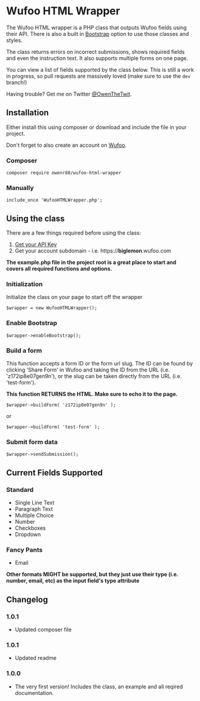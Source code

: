 # Wufoo HTML Wrapper

The Wufoo HTML wrapper is a PHP class that outputs Wufoo fields using their API. There is also a built in [Bootstrap](http://getbootstrap.com/) option to use those classes and styles.

The class returns errors on incorrect submissions, shows required fields and even the instruction text. It also supports multiple forms on one page. 

You can view a list of fields supported by the class below. This is still a work in progress, so pull requests are massively loved (make sure to use the `dev` branch!)

Having trouble? Get me on Twitter [@OwenTheTwit](https://twitter.com/owenthetwit).

## Installation

Either install this using composer or download and include the file in your project.

Don't forget to also create an account on [Wufoo](https://wufoo.com).

### Composer

`composer require owenr88/wufoo-html-wrapper`

### Manually

`include_once 'WufooHTMLWrapper.php';`

## Using the class

There are a few things required before using the class:

1. [Get your API Key](http://help.wufoo.com/articles/en_US/SurveyMonkeyArticleType/Wufoo-REST-API-V3#Findingthekey)
2. Get your account subdomain - i.e. https://**biglemon**.wufoo.com

**The example.php file in the project root is a great place to start and covers all required functions and options.**

### Initialization

Initialize the class on your page to start off the wrapper

`$wrapper = new WufooHTMLWrapper();`

### Enable Bootstrap

`$wrapper->enableBootstrap();`

### Build a form

This function accepts a form ID or the form url slug. The ID can be found by clicking 'Share Form' in Wufoo and taking the ID from the URL (i.e. 'z172ip8e07gen9n'), or the slug can be taken directly from the URL (i.e. 'test-form'). 

**This function RETURNS the HTML. Make sure to echo it to the page.**

`$wrapper->buildForm( 'z172ip8e07gen9n' );`

or

`$wrapper->buildForm( 'test-form' );`

### Submit form data

`$wrapper->sendSubmission();`

## Current Fields Supported

### Standard

* Single Line Text
* Paragraph Text
* Multiple Choice
* Number
* Checkboxes
* Dropdown

### Fancy Pants

* Email

**Other formats MIGHT be supported, but they just use their type (i.e. number, email, etc) as the input field's type attribute**

## Changelog

### 1.0.1
* Updated composer file

### 1.0.1
* Updated readme

### 1.0.0
* The very first version! Includes the class, an example and all reqired documentation.
